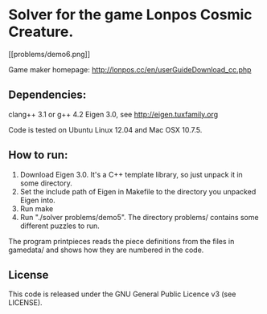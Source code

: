 # Solver for the game Lonpos Cosmic Creature.

[[problems/demo6.png]]

Game maker homepage: http://lonpos.cc/en/userGuideDownload_cc.php

## Dependencies:
clang++ 3.1 or g++ 4.2
Eigen 3.0, see http://eigen.tuxfamily.org

Code is tested on Ubuntu Linux 12.04 and Mac OSX 10.7.5.

## How to run:
1. Download Eigen 3.0. It's a C++ template library, so just unpack it in some directory.
1. Set the include path of Eigen in Makefile to the directory you unpacked Eigen into.
1. Run make
1. Run "./solver problems/demo5". The directory problems/ contains some different puzzles to run.

The program printpieces reads the piece definitions from the files in
gamedata/ and shows how they are numbered in the code.

## License
This code is released under the GNU General Public Licence v3 (see LICENSE).
